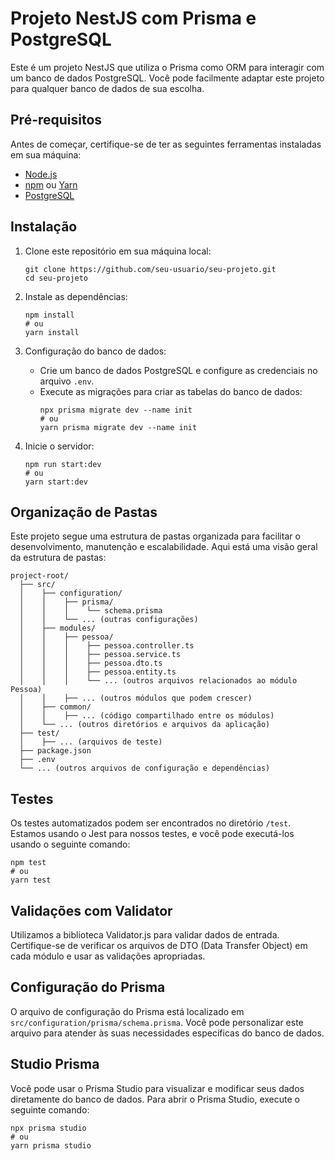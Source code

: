 # Projeto NestJS com Prisma e PostgreSQL

Este é um projeto NestJS que utiliza o Prisma como ORM para interagir com um banco de dados PostgreSQL. Você pode facilmente adaptar este projeto para qualquer banco de dados de sua escolha.

## Pré-requisitos

Antes de começar, certifique-se de ter as seguintes ferramentas instaladas em sua máquina:

- [Node.js](https://nodejs.org/)
- [npm](https://www.npmjs.com/) ou [Yarn](https://yarnpkg.com/)
- [PostgreSQL](https://www.postgresql.org/)

## Instalação

1. Clone este repositório em sua máquina local:
   ```
   git clone https://github.com/seu-usuario/seu-projeto.git
   cd seu-projeto
   ```

2. Instale as dependências:
   ```
   npm install
   # ou
   yarn install
   ```

3. Configuração do banco de dados:
   - Crie um banco de dados PostgreSQL e configure as credenciais no arquivo `.env`.
   - Execute as migrações para criar as tabelas do banco de dados:
     ```
     npx prisma migrate dev --name init
     # ou
     yarn prisma migrate dev --name init
     ```

4. Inicie o servidor:
   ```
   npm run start:dev
   # ou
   yarn start:dev
   ```

## Organização de Pastas

Este projeto segue uma estrutura de pastas organizada para facilitar o desenvolvimento, manutenção e escalabilidade. Aqui está uma visão geral da estrutura de pastas:
```
project-root/
  ├── src/
  │    ├── configuration/
  │    │    ├── prisma/
  │    │    │    └── schema.prisma
  │    │    └── ... (outras configurações)
  │    ├── modules/
  │    │    ├── pessoa/
  │    │    │    ├── pessoa.controller.ts
  │    │    │    ├── pessoa.service.ts
  │    │    │    ├── pessoa.dto.ts
  │    │    │    ├── pessoa.entity.ts
  │    │    │    └── ... (outros arquivos relacionados ao módulo Pessoa)
  │    │    ├── ... (outros módulos que podem crescer)
  │    ├── common/
  │    │    ├── ... (código compartilhado entre os módulos)
  │    └── ... (outros diretórios e arquivos da aplicação)
  ├── test/
  │    ├── ... (arquivos de teste)
  ├── package.json
  ├── .env
  └── ... (outros arquivos de configuração e dependências)
```

## Testes

Os testes automatizados podem ser encontrados no diretório `/test`. Estamos usando o Jest para nossos testes, e você pode executá-los usando o seguinte comando:
```
npm test
# ou
yarn test
```

## Validações com Validator

Utilizamos a biblioteca Validator.js para validar dados de entrada. Certifique-se de verificar os arquivos de DTO (Data Transfer Object) em cada módulo e usar as validações apropriadas.

## Configuração do Prisma

O arquivo de configuração do Prisma está localizado em `src/configuration/prisma/schema.prisma`. Você pode personalizar este arquivo para atender às suas necessidades específicas do banco de dados.

## Studio Prisma

Você pode usar o Prisma Studio para visualizar e modificar seus dados diretamente do banco de dados. Para abrir o Prisma Studio, execute o seguinte comando:
```
npx prisma studio
# ou
yarn prisma studio
```
